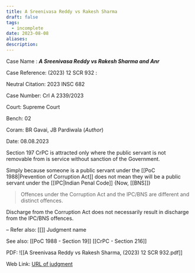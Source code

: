 ```yaml
---
title: A Sreenivasa Reddy vs Rakesh Sharma
draft: false
tags:
  - incomplete
date: 2023-08-08
aliases: 
description:
---
```

Case Name : ***A Sreenivasa Reddy vs Rakesh Sharma and Anr***

Case Reference: (2023) 12 SCR 932 :  

Neutral Citation: 2023 INSC 682

Case Number: Crl A 2339/2023

Court: Supreme Court

Bench: 02

Coram: BR Gavai, JB Pardiwala (*Author*)

Date: 08.08.2023

Section 197 CrPC is attracted only where the public servant is not removable from is service without sanction of the Government.

Simply because someone is a public servant under the [[PoC 1988|Prevention of Corruption Act]] does not mean they will be a public servant under the [[IPC|Indian Penal Code]] {Now, [[BNS]]}
>Offences  under the Corruption Act and the IPC/BNS are different and distinct offences.

Discharge from the Corruption Act does not necessarily result in discharge from the IPC/BNS offences.

–
Refer also:
[[]]
Judgment name

See also:
[[PoC 1988 - Section 19]] 
[[CrPC - Section 216]]

PDF: ![[A Sreenivasa Reddy vs Rakesh Sharma, (2023) 12 SCR 932.pdf]]

Web Link: <a href="/All judgments/A Sreenivasa Reddy vs Rakesh Sharma, (2023) 12 SCR 932.pdf" target="_blank">URL of judgment</a>

